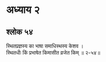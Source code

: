 # अध्याय २

## श्लोक ५४

स्थितप्रज्ञस्य का भाषा समाधिस्थस्य केशव ।<br>स्थितधीः किं प्रभाषेत किमासीत व्रजेत किम् ॥ २-५४॥<br><br>

